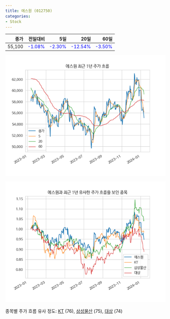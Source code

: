 ```yaml
---
title: 에스원 (012750)
categories:
- Stock
---
```


|종가|전일대비|5일|20일|60일|
|---:|-------:|--:|---:|---:|
|55,100|<span style="color: blue">-1.08%</span>|<span style="color: blue">-2.30%</span>|<span style="color: blue">-12.54%</span>|<span style="color: blue">-3.50%</span>|


<!-- more -->

![012750](/assets/images/stock/012750.png)

![012750](/assets/images/stock/012750_sim.png)

종목별 주가 흐름 유사 정도:
[KT](/stock/030200/) (76),
[삼성물산](/stock/028260/) (75),
[대상](/stock/001680/) (74)